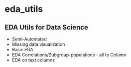 # eda_utils
## EDA Utils for Data Science
- Semi-Automated
- Missing data visualization
- Basic EDA
- EDA Correlations/Subgroup-populations - all to Column
- EDA on text columns
